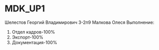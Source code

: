 # MDK_UP1
Шелестов Георгий Владимирович 3-2п9
Малкова Олеся
Выполнение:
1. Отдел кадров-100% 
2. Экспорт-100%
3. Документация-100%
